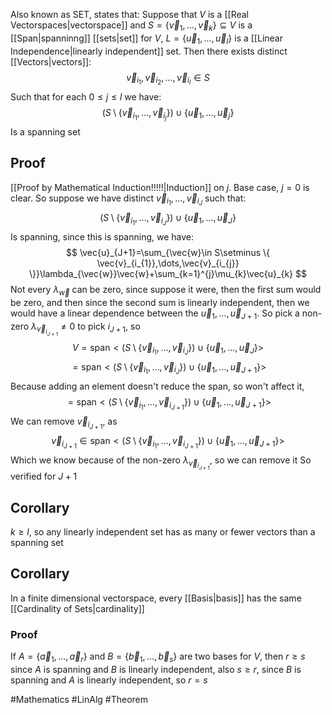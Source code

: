 Also known as SET, states that:
Suppose that $V$ is a [[Real Vectorspaces|vectorspace]] and $S=\{ \vec{v}_{1},\dots,\vec{v}_{k} \}\subseteq V$ is a [[Span|spanninng]] [[sets|set]] for $V$, $L=\{ \vec{u}_{1},\dots,\vec{u}_{l} \}$ is a [[Linear Independence|linearly independent]] set. Then there exists distinct [[Vectors|vectors]]:
$$
\vec{v}_{i_{1}},\vec{v}_{i_{2}},\dots,\vec{v}_{i_{l}}\in S
$$
Such that for each $0\leq j\leq l$ we have:
$$
(S\setminus \{ \vec{v}_{i_{1}},\dots,\vec{v}_{i_{j}} \})\cup \{ \vec{u}_{1},\dots,\vec{u}_{j} \}
$$
Is a spanning set
## Proof
[[Proof by Mathematical Induction!!!!!|Induction]] on $j$. Base case, $j=0$ is clear. So suppose we have distinct $\vec{v}_{i_{1}},\dots,\vec{v}_{i_{J}}$ such that:
$$
(S\setminus \{ \vec{v}_{i_{1}},\dots,\vec{v}_{i_{J}} \})\cup \{ \vec{u}_{1},\dots,\vec{u}_{J} \}
$$
Is spanning, since this is spanning, we have:
$$
\vec{u}_{J+1}=\sum_{\vec{w}\in S\setminus \{ \vec{v}_{i_{1}},\dots,\vec{v}_{i_{j}} \}}\lambda_{\vec{w}}\vec{w}+\sum_{k=1}^{j}\mu_{k}\vec{u}_{k}
$$
Not every $\lambda_{\vec{w}}$ can be zero, since suppose it were, then the first sum would be zero, and then since the second sum is linearly independent, then we would have a linear dependence between the $\vec{u}_{1},\dots,\vec{u}_{J+1}$. So pick a non-zero $\lambda_{\vec{v}_{i_{J+1}}}\neq 0$ to pick $i_{J+1}$, so
$$
V=\text{span}<(S\setminus \{ \vec{v}_{i_{1}},\dots,\vec{v}_{i_{J}} \})\cup \{ \vec{u}_{1},\dots,\vec{u}_{J} \}  > 
$$
$$
= \text{span}< (S\setminus \{ \vec{v}_{i_{1}},\dots,\vec{v}_{i_{J}} \})\cup \{ \vec{u}_{1},\dots,\vec{u}_{J+1} \} >  
$$
Because adding an element doesn't reduce the span, so won't affect it,
$$
=\text{span}< (S\setminus \{ \vec{v}_{i_{1}},\dots,\vec{v}_{i_{J+1}} \})\cup \{ \vec{u}_{1},\dots,\vec{u}_{J+1} \} > 
$$
We can remove $\vec{v}_{i_{J+1}}$, as
$$
\vec{v}_{i_{J+1}}\in \text{span}< (S\setminus \{ \vec{v}_{i_{1}},\dots,\vec{v}_{i_{J+1}} \})\cup \{ \vec{u}_{1},\dots,\vec{u}_{J+1} \}  > 
$$
Which we know because of the non-zero $\lambda_{\vec{v}_{i_{J+1}}}$, so we can remove it
So verified for $J+1$
## Corollary
$k\geq l$, so any linearly independent set has as many or fewer vectors than a spanning set
## Corollary
In a finite dimensional vectorspace, every [[Basis|basis]] has the same [[Cardinality of Sets|cardinality]]
### Proof
If $A=\{ \vec{a}_{1},\dots,\vec{a}_{r} \}$ and $B=\{ \vec{b}_{1},\dots,\vec{b}_{s} \}$ are two bases for $V$, then $r\geq s$ since $A$ is spanning and $B$ is linearly independent, also $s\geq r$, since $B$ is spanning and $A$ is linearly independent, so $r=s$

#Mathematics #LinAlg #Theorem 
